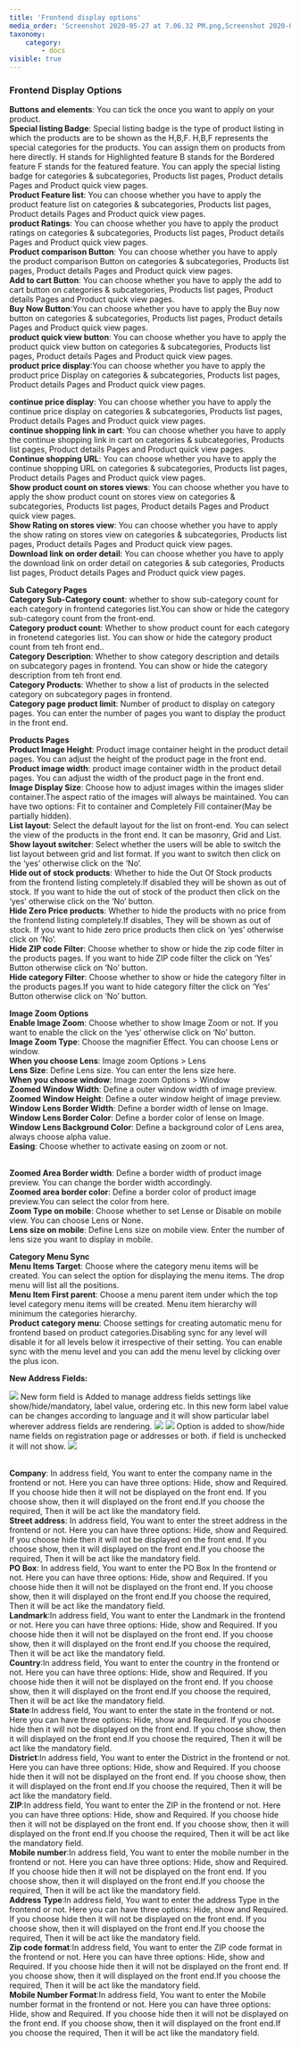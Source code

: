 ```yaml
---
title: 'Frontend display options'
media_order: 'Screenshot 2020-05-27 at 7.06.32 PM.png,Screenshot 2020-05-27 at 7.10.20 PM.png,Screenshot 2020-05-27 at 7.13.47 PM.png'
taxonomy:
    category:
        - docs
visible: true
---
```


### Frontend Display Options
**Buttons and elements**: You can tick the once you want to apply on your product.
<br>**Special listing Badge**: Special listing badge is the type of product listing in which the products are to be shown as the H,B,F. 
H,B,F represents the special categories for the products. You can assign them on products from here directly.
H stands for Highlighted feature
B stands for the Bordered feature
F stands for the featured feature.
You can apply the special listing badge for categories & subcategories, Products list pages, Product details Pages and Product quick view pages.
<br>**Product Feature list**: You can choose whether you have to apply the product feature list on  categories & subcategories, Products list pages, Product details Pages and Product quick view pages.
<br>**product Ratings**: You can choose whether you have to apply the product ratings  on  categories & subcategories, Products list pages, Product details Pages and Product quick view pages.
<br>**Product comparison Button**: You can choose whether you have to apply the product comparison Button on  categories & subcategories, Products list pages, Product details Pages and Product quick view pages.
<br>**Add to cart Button**: You can choose whether you have to apply the add to cart button on  categories & subcategories, Products list pages, Product details Pages and Product quick view pages.
<br>**Buy Now Button**:You can choose whether you have to apply the Buy now button on  categories & subcategories, Products list pages, Product details Pages and Product quick view pages.
<br>**product quick view button**: You can choose whether you have to apply the product quick view button on  categories & subcategories, Products list pages, Product details Pages and Product quick view pages.
<br>**product price display**:You can choose whether you have to apply the product price Display on  categories & subcategories, Products list pages, Product details Pages and Product quick view pages.

**continue price display**: You can choose whether you have to apply the continue price display on  categories & subcategories, Products list pages, Product details Pages and Product quick view pages.
<br>**continue shopping link in cart**:  You can choose whether you have to apply the continue shopping link in cart on  categories & subcategories, Products list pages, Product details Pages and Product quick view pages.
<br>**Continue shopping URL**: You can choose whether you have to apply the continue shopping URL on  categories & subcategories, Products list pages, Product details Pages and Product quick view pages.
<br>**Show product count on stores views**: You can choose whether you have to apply the show product count on stores view on  categories & subcategories, Products list pages, Product details Pages and Product quick view pages.
<br>**Show Rating on stores view**: You can choose whether you have to apply the show rating on stores view on  categories & subcategories, Products list pages, Product details Pages and Product quick view pages.
<br>**Download link on order detail**: You can choose whether you have to apply the download link on order detail on  categories & sub categories, Products list pages, Product details Pages and Product quick view pages.

**Sub Category Pages**
<br>**Category Sub-Category count**: whether to show sub-category count for each category in frontend categories list.You can show or hide the category sub-category count from the front-end.
<br>**Category product count**: Whether to show product count for each category in fronetend categories list. You can show or hide the category product count from teh front end..
<br>**Category Description**: Whether to show category description and details on subcategory pages in frontend. You can show or hide the category description from teh front end.
<br>**Category Products**: Whether to show a list of products in the selected category on subcategory pages in frontend.
<br>**Category page product limit**:  Number of product to display on category pages. You can enter the number of pages you want to display the product in the front end.

**Products Pages**
<br>**Product Image Height**: Product image container height in the product detail pages. You can adjust the height of the product page in the front end.
<br>**Product image width**: product image container width in the product detail pages. You can adjust the width of the product page in the front end.
<br>**Image Display Size**: Choose how to adjust images within the images slider container.The aspect ratio of the images will always be maintained. You can have two options: Fit to container and Completely Fill container(May be partially hidden).
<br>**List layout**: Select the default layout for the list on front-end. You can select the view of the products in the front end. It can be masonry, Grid and List. 
<br>**Show layout switcher**: Select whether the users will be able to switch the list layout between grid and list format. If you want to switch then click on the ‘yes’ otherwise click on the ‘No’.
<br>**Hide out of stock products**: Whether to hide the Out Of Stock products from the frontend listing completely.If disabled they will be shown as out of stock. If you want to hide the out of stock of the product then click on the ‘yes’ otherwise click on the ‘No’ button.
<br>**Hide Zero Price products**: Whether to  hide the products with no price from the frontend listing completely.If disables, They will be shown as out of stock. If you want to hide zero price products then click on ‘yes’ otherwise click on ‘No’.
<br>**Hide ZIP code Filter**: Choose whether to show or hide the zip code filter in the products pages. If you want to hide ZIP code filter the click on ‘Yes’ Button otherwise click on ‘No’ button.
<br>**Hide category Filter**: Choose whether to show or hide the category filter in the products pages.If you want to hide category filter the click on ‘Yes’ Button otherwise click on ‘No’ button.

**Image Zoom Options**
<br>**Enable Image Zoom**: Choose whether to show Image Zoom or not. If you want to enable the click on the ‘yes’ otherwise click on ‘No’ button.
<br>**Image Zoom Type**: Choose the magnifier Effect. You can choose Lens or window.
<br>**When you choose Lens**:  Image zoom  Options > Lens
<br>**Lens Size**: Define Lens size. You can enter the lens size here.
<br>**When you choose  window**: Image zoom Options > Window
<br>**Zoomed Window Width**: Define a outer window width of image preview.
<br>**Zoomed Window Height**: Define a outer window height of image preview.
<br>**Window Lens Border Width**: Define a border width of lense on Image.
<br>**Window Lens Border Color**: Define a border color of lense on Image.
<br>**Window Lens Background Color**: Define a background color of Lens area, always choose alpha value.
<br>**Easing**: Choose whether to activate easing on zoom or not.

<br>**Zoomed Area Border width**: Define a border width of product image preview. You can change the border width accordingly.
<br>**Zoomed area border color**: Define a border color of product image preview.You can select the color from here.
<br>**Zoom Type on mobile**: Choose whether to set Lense or Disable on mobile view. You can choose Lens or None.
<br>**Lens size on mobile**: Define Lens size on mobile view. Enter the number of lens size you want to display in mobile.

**Category Menu Sync**
<br>**Menu Items Target**: Choose where the category menu items will be created. You can select the option for displaying the menu items. The drop menu will list all the  positions.
<br>**Menu Item First parent**: Choose a menu parent item under which the top level category menu items will be created. Menu item hierarchy will minimum the categories hierarchy.
<br>**Product category menu**:  Choose settings for creating automatic menu for frontend based on product categories.Disabling sync for any level will disable it for all levels below it irrespective of their setting. You can enable sync with the menu level and you can add the menu level by clicking over the plus icon.

**New Address Fields:**

![](Screenshot%202020-05-27%20at%207.06.32%20PM.png)
New form field is Added to manage address fields settings like show/hide/mandatory, label value, ordering etc. In this new form label value can be changes according to language and it will show particular label wherever address fields are rendering. 
![](Screenshot%202020-05-27%20at%207.10.20%20PM.png)
![](Screenshot%202020-05-27%20at%207.13.47%20PM.png)
Option is added to show/hide name fields on registration page or addresses or both. if field is unchecked it will not show.
![](Screenshot%202020-05-27%20at%207.19.23%20PM.png)






<br>**Company**: In address field, You want to enter the company name in the frontend or not. Here you can have three options: Hide, show and Required. If you choose hide then it will not be displayed on the front end. If you choose show, then it will displayed on the front end.If you choose the required, Then it will be act like the mandatory field.
<br>**Street address**: In address field, You want to enter the street address  in the frontend or not. Here you can have three options: Hide, show and Required. If you choose hide then it will not be displayed on the front end. If you choose show, then it will displayed on the front end.If you choose the required, Then it will be act like the mandatory field.
<br>**PO Box**: In address field, You want to enter the PO Box In the frontend or not. Here you can have three options: Hide, show and Required. If you choose hide then it will not be displayed on the front end. If you choose show, then it will displayed on the front end.If you choose the required, Then it will be act like the mandatory field.
<br>**Landmark**:In address field, You want to enter the Landmark in the frontend or not. Here you can have three options: Hide, show and Required. If you choose hide then it will not be displayed on the front end. If you choose show, then it will displayed on the front end.If you choose the required, Then it will be act like the mandatory field.
<br>**Country**:In address field, You want to enter the country in the frontend or not. Here you can have three options: Hide, show and Required. If you choose hide then it will not be displayed on the front end. If you choose show, then it will displayed on the front end.If you choose the required, Then it will be act like the mandatory field.
<br>**State**:In address field, You want to enter the state in the frontend or not. Here you can have three options: Hide, show and Required. If you choose hide then it will not be displayed on the front end. If you choose show, then it will displayed on the front end.If you choose the required, Then it will be act like the mandatory field.
<br>**District**:In address field, You want to enter the District in the frontend or not. Here you can have three options: Hide, show and Required. If you choose hide then it will not be displayed on the front end. If you choose show, then it will displayed on the front end.If you choose the required, Then it will be act like the mandatory field.
<br>**ZIP**:In address field, You want to enter the ZIP in the frontend or not. Here you can have three options: Hide, show and Required. If you choose hide then it will not be displayed on the front end. If you choose show, then it will displayed on the front end.If you choose the required, Then it will be act like the mandatory field.
<br>**Mobile number**:In address field, You want to enter the mobile number in the frontend or not. Here you can have three options: Hide, show and Required. If you choose hide then it will not be displayed on the front end. If you choose show, then it will displayed on the front end.If you choose the required, Then it will be act like the mandatory field.
<br>**Address Type**:In address field, You want to enter the address Type in the frontend or not. Here you can have three options: Hide, show and Required. If you choose hide then it will not be displayed on the front end. If you choose show, then it will displayed on the front end.If you choose the required, Then it will be act like the mandatory field.
<br>**Zip code format**:In address field, You want to enter the ZIP code format in the frontend or not. Here you can have three options: Hide, show and Required. If you choose hide then it will not be displayed on the front end. If you choose show, then it will displayed on the front end.If you choose the required, Then it will be act like the mandatory field.
<br>**Mobile Number Format**:In address field, You want to enter the Mobile number format in the frontend or not. Here you can have three options: Hide, show and Required. If you choose hide then it will not be displayed on the front end. If you choose show, then it will displayed on the front end.If you choose the required, Then it will be act like the mandatory field.
